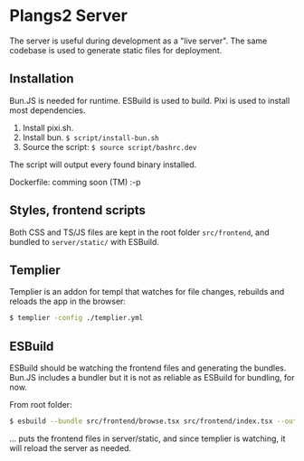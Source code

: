 # Plangs2 Server

The server is useful during development as a "live server".
The same codebase is used to generate static files for deployment.

## Installation

Bun.JS is needed for runtime. ESBuild is used to build. Pixi is used to install most dependencies.

1. Install pixi.sh.
2. Install bun.
    `$ script/install-bun.sh`
3. Source the script:
    `$ source script/bashrc.dev`

The script will output every found binary installed.

Dockerfile: comming soon (TM) :-p

## Styles, frontend scripts

Both CSS and TS/JS files are kept in the root folder `src/frontend`, and bundled to `server/static/` with ESBuild.

## Templier

Templier is an addon for templ that watches for file changes,
rebuilds and reloads the app in the browser:

```sh
$ templier -config ./templier.yml
```

## ESBuild

ESBuild should be watching the frontend files and generating the bundles.
Bun.JS includes a bundler but it is not as reliable as ESBuild for bundling, for now.

From root folder:

```sh
$ esbuild --bundle src/frontend/browse.tsx src/frontend/index.tsx --outdir=server/static/ --sourcemap --watch
```

... puts the frontend files in server/static, and since templier is watching,
it will reload the server as needed.